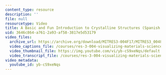 ```yaml
---
content_type: resource
description: ''
file: null
resourcetype: Video
title: A Basic and Fun Introduction to Crystalline Structures (Spanish Version)
uid: 3646c864-a761-2a93-af58-3817e5d53179
video_files:
  archive_url: https://archive.org/download/MITRES3-004F17/MITRES3_004F17_2017EPFL_gonza_es_300k.mp4
  video_captions_file: /courses/res-3-004-visualizing-materials-science-fall-2017/13ca5d5d5fb751b68c43c30cf312d83d_yb-cS9xeNqs.vtt
  video_thumbnail_file: https://img.youtube.com/vi/yb-cS9xeNqs/default.jpg
  video_transcript_file: /courses/res-3-004-visualizing-materials-science-fall-2017/b5e667be75f1b0590a98e0572a86134f_yb-cS9xeNqs.pdf
video_metadata:
  youtube_id: yb-cS9xeNqs
---
```

